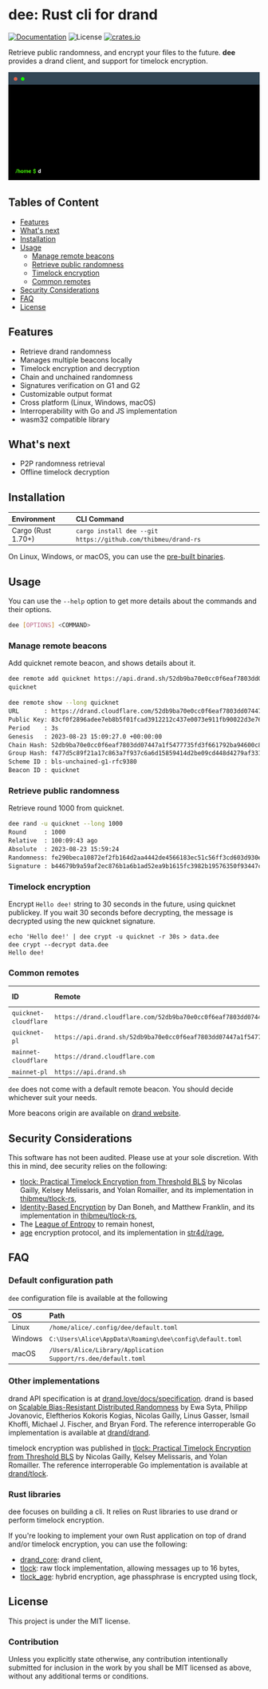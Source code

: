 # dee: Rust cli for drand

[![Documentation](https://img.shields.io/badge/docs-main-blue.svg)][Documentation]
![License](https://img.shields.io/crates/l/dee.svg)
[![crates.io](https://img.shields.io/crates/v/dee.svg)][Crates.io]

[Crates.io]: https://crates.io/crates/dee
[Documentation]: https://docs.rs/dee/

Retrieve public randomness, and encrypt your files to the future. **dee** provides a drand client, and support for timelock encryption.

<p align="center"><img src="./assets/demo.gif?raw=true"/></p>

## Tables of Content

* [Features](#features)
* [What's next](#whats-next)
* [Installation](#installation)
* [Usage](#usage)
  * [Manage remote beacons](#manage-remote-beacons)
  * [Retrieve public randomness](#retrieve-public-randomness)
  * [Timelock encryption](#timelock-encryption)
  * [Common remotes](#common-remotes)
* [Security Considerations](#security-considerations)
* [FAQ](#faq)
* [License](#license)

## Features

* Retrieve drand randomness
* Manages multiple beacons locally
* Timelock encryption and decryption
* Chain and unchained randomness
* Signatures verification on G1 and G2
* Customizable output format
* Cross platform (Linux, Windows, macOS)
* Interroperability with Go and JS implementation
* wasm32 compatible library

## What's next

* P2P randomness retrieval
* Offline timelock decryption

## Installation

| Environment | CLI Command |
|:------------|:------------|
| Cargo (Rust 1.70+) | `cargo install dee --git https://github.com/thibmeu/drand-rs` |

On Linux, Windows, or macOS, you can use the [pre-built binaries](https://github.com/thibmeu/drand-rs/releases).

## Usage

You can use the `--help` option to get more details about the commands and their options.

```bash
dee [OPTIONS] <COMMAND>
```

### Manage remote beacons

Add quicknet remote beacon, and shows details about it.
```bash
dee remote add quicknet https://api.drand.sh/52db9ba70e0cc0f6eaf7803dd07447a1f5477735fd3f661792ba94600c84e971
quicknet
```

```bash
dee remote show --long quicknet
URL       : https://drand.cloudflare.com/52db9ba70e0cc0f6eaf7803dd07447a1f5477735fd3f661792ba94600c84e971
Public Key: 83cf0f2896adee7eb8b5f01fcad3912212c437e0073e911fb90022d3e760183c8c4b450b6a0a6c3ac6a5776a2d1064510d1fec758c921cc22b0e17e63aaf4bcb5ed66304de9cf809bd274ca73bab4af5a6e9c76a4bc09e76eae8991ef5ece45a
Period    : 3s
Genesis   : 2023-08-23 15:09:27.0 +00:00:00
Chain Hash: 52db9ba70e0cc0f6eaf7803dd07447a1f5477735fd3f661792ba94600c84e971
Group Hash: f477d5c89f21a17c863a7f937c6a6d15859414d2be09cd448d4279af331c5d3e
Scheme ID : bls-unchained-g1-rfc9380
Beacon ID : quicknet
```

### Retrieve public randomness

Retrieve round 1000 from quicknet.

```bash
dee rand -u quicknet --long 1000
Round     : 1000
Relative  : 100:09:43 ago
Absolute  : 2023-08-23 15:59:24
Randomness: fe290beca10872ef2fb164d2aa4442de4566183ec51c56ff3cd603d930e54fdd
Signature : b44679b9a59af2ec876b1a6b1ad52ea9b1615fc3982b19576350f93447cb1125e342b73a8dd2bacbe47e4b6b63ed5e39
```

### Timelock encryption

Encrypt `Hello dee!` string to 30 seconds in the future, using quicknet publickey. If you wait 30 seconds before decrypting, the message is decrypted using the new quicknet signature.

```
echo 'Hello dee!' | dee crypt -u quicknet -r 30s > data.dee
dee crypt --decrypt data.dee
Hello dee!
```

### Common remotes

| ID                   | Remote                                                                                          | Timelock encryption |
| :--------------------|:------------------------------------------------------------------------------------------------|:--------------------|
| `quicknet-cloudflare` | `https://drand.cloudflare.com/52db9ba70e0cc0f6eaf7803dd07447a1f5477735fd3f661792ba94600c84e971` | Yes                 |
| `quicknet-pl`         | `https://api.drand.sh/52db9ba70e0cc0f6eaf7803dd07447a1f5477735fd3f661792ba94600c84e971`         | Yes                 |
| `mainnet-cloudflare` | `https://drand.cloudflare.com`                                                                  | No                  |
| `mainnet-pl`         | `https://api.drand.sh`                                                                          | No                  |

`dee` does not come with a default remote beacon. You should decide whichever suit your needs.

More beacons origin are available on [drand website](https://drand.love/developer/).

## Security Considerations

This software has not been audited. Please use at your sole discretion. With this in mind, dee security relies on the following:
* [tlock: Practical Timelock Encryption from Threshold BLS](https://eprint.iacr.org/2023/189) by Nicolas Gailly, Kelsey Melissaris, and Yolan Romailler, and its implementation in [thibmeu/tlock-rs](https://github.com/thibmeu/tlock-rs),
* [Identity-Based Encryption](https://crypto.stanford.edu/~dabo/papers/bfibe.pdf) by Dan Boneh, and Matthew Franklin, and its implementation in [thibmeu/tlock-rs](https://github.com/thibmeu/tlock-rs),
* The [League of Entropy](https://www.cloudflare.com/leagueofentropy/) to remain honest,
* [age](https://github.com/C2SP/C2SP/blob/main/age.md) encryption protocol, and its implementation in [str4d/rage](https://github.com/str4d/rage),

## FAQ

### Default configuration path

`dee` configuration file is available at the following

| OS      | Path                                                           |
|:--------|:---------------------------------------------------------------|
| Linux   | `/home/alice/.config/dee/default.toml`                         |
| Windows | `C:\Users\Alice\AppData\Roaming\dee\config\default.toml`       |
| macOS   | `/Users/Alice/Library/Application Support/rs.dee/default.toml` |

### Other implementations

drand API specification is at [drand.love/docs/specification](https://drand.love/docs/specification/). drand is based on [Scalable Bias-Resistant Distributed Randomness](https://eprint.iacr.org/2016/1067) by Ewa Syta, Philipp Jovanovic, Eleftherios Kokoris Kogias, Nicolas Gailly, Linus Gasser, Ismail Khoffi, Michael J.  Fischer, and Bryan Ford.
The reference interroperable Go implementation is available at [drand/drand](https://github.com/drand/drand).

timelock encryption was published in [tlock: Practical Timelock Encryption from Threshold BLS](https://eprint.iacr.org/2023/189) by Nicolas Gailly, Kelsey Melissaris, and Yolan Romailler.
The reference interroperable Go implementation is available at [drand/tlock](https://github.com/drand/tlock).

### Rust libraries

dee focuses on building a cli. It relies on Rust libraries to use drand or perform timelock encryption.

If you're looking to implement your own Rust application on top of drand and/or timelock encryption, you can use the following:
* [drand_core](https://github.com/thibmeu/drand-rs/tree/main/drand_core): drand client,
* [tlock](https://github.com/thibmeu/tlock-rs): raw tlock implementation, allowing messages up to 16 bytes,
* [tlock_age](https://github.com/thibmeu/tlock-rs): hybrid encryption, age phassphrase is encrypted using tlock,

## License

This project is under the MIT license.

### Contribution

Unless you explicitly state otherwise, any contribution intentionally submitted for inclusion in the work by you shall be MIT licensed as above, without any additional terms or conditions.
